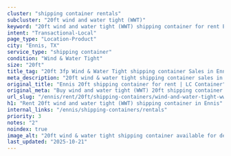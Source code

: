 ```yaml
---
cluster: "shipping container rentals"
subcluster: "20ft wind and water tight (WWT)"
keyword: "20ft wind and water tight (WWT) shipping container for rent Ennis, TX"
intent: "Transactional-Local"
page_type: "Location-Product"
city: "Ennis, TX"
service_type: "shipping container"
condition: "Wind & Water Tight"
size: "20ft"
title_tag: "20ft 3fp Wind & Water Tight shipping container Sales in Ennis | LC Container"
meta_description: "20ft wind & water tight shipping container sales in Ennis. Fast delivery, competitive pricing. Serving shipping containers area. Quote ID: KNW. Call (214) 524-4168 for your free quote today."
original_title: "Ennis 20ft shipping container for rent | LC Container"
original_meta: "Buy wind and water tight (WWT) 20ft shipping container rent with local delivery in Ennis, TX. LC Container — local Since 2003. Request a fast quote today."
url_slug: "/ennis/rent/20ft/shipping-containers/wind-and-water-tight-wwt"
h1: "Rent 20ft wind and water tight (WWT) shipping container in Ennis"
internal_links: "/ennis/shipping-containers/rentals"
priority: 3
notes: "2"
noindex: true
image_alt: "20ft wind & water tight shipping container available for delivery in Ennis"
last_updated: "2025-10-21"
---
```


<!-- TODO: Add unique city/inventory copy, images, and internal links here. -->
